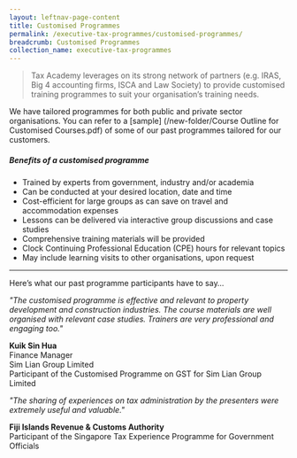 ```yaml
---
layout: leftnav-page-content
title: Customised Programmes
permalink: /executive-tax-programmes/customised-programmes/
breadcrumb: Customised Programmes
collection_name: executive-tax-programmes
---
```


> Tax Academy leverages on its strong network of partners (e.g. IRAS, Big 4 accounting firms, ISCA and Law Society) to provide customised training programmes to suit your organisation’s training needs.

We have tailored programmes for both public and private sector organisations. You can refer to a [sample] (/new-folder/Course Outline for Customised Courses.pdf) of some of our past programmes tailored for our customers.

##### **Benefits of a customised programme**

* Trained by experts from government, industry and/or academia
* Can be conducted at your desired location, date and time
* Cost-efficient for large groups as can save on travel and accommodation expenses
* Lessons can be delivered via interactive group discussions and case studies
* Comprehensive training materials will be provided
* Clock Continuing Professional Education (CPE) hours for relevant topics
* May include learning visits to other organisations, upon request

---

Here’s what our past programme participants have to say… 

*"The customised programme is effective and relevant to property development and construction industries. The course materials are well organised with relevant case studies. Trainers are very professional and engaging too."* 

**Kuik Sin Hua** <br>
Finance Manager <br>
Sim Lian Group Limited <br>
Participant of the Customised Programme on GST for Sim Lian Group Limited <br>


*"The sharing of experiences on tax administration by the presenters were extremely useful and valuable."*

**Fiji Islands Revenue & Customs Authority** <br>
Participant of the Singapore Tax Experience Programme for Government Officials
